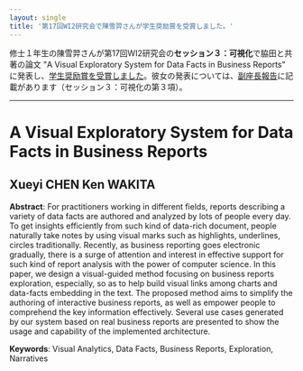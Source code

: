 ```yaml
---
layout: single
title: '第17回WI2研究会で陳雪羿さんが学生奨励賞を受賞しました。'
---
```


修士１年生の陳雪羿さんが第17回WI2研究会の**セッション３：可視化**で脇田と共著の論文 "A Visual Exploratory System for Data Facts in Business Reports" に発表し、[学生奨励賞を受賞しました](https://www.sigwi2.org/report-no17#award)。彼女の発表については、[副座長報告](https://www.sigwi2.org/report-no17#fukuzatyo)に記載があります（セッション３：可視化の第３項）。

---
# A Visual Exploratory System for Data Facts in Business Reports
## Xueyi CHEN Ken WAKITA

**Abstract**: For practitioners working in different fields, reports describing a variety of data facts are authored and analyzed by lots of people every day. To get insights efficiently from such kind of data-rich document, people naturally take notes by using visual marks such as highlights, underlines, circles traditionally. Recently, as business reporting goes electronic gradually, there is a surge of attention and interest in effective support for such kind of report analysis with the power of computer science. In this paper, we design a visual-guided method focusing on business reports exploration, especially, so as to help build visual links among charts and data-facts embedding in the text. The proposed method aims to simplify the authoring of interactive business reports, as well as empower people to comprehend the key information effectively. Several use cases generated by our system based on real business reports are presented to show the usage and capability of the implemented architecture.

**Keywords**: Visual Analytics, Data Facts, Business Reports, Exploration, Narratives
